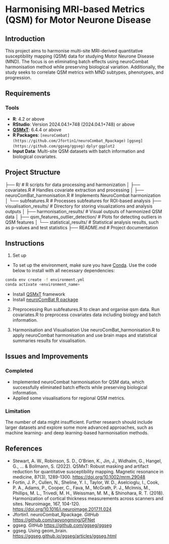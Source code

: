 # Harmonising MRI-based Metrics (QSM) for Motor Neurone Disease

## Introduction
This project aims to harmonise multi-site MRI-derived quantitative susceptibility mapping (QSM) data for studying Motor Neurone Disease (MND). The focus is on eliminating batch effects using neuroCombat harmonisation method while preserving biological variation. Additionally, the study seeks to correlate QSM metrics with MND subtypes, phenotypes, and progression.

## Requirements
### Tools
- **R**: 4.2 or above
- **RStudio**: Version 2024.04.1+748 (2024.04.1+748) or above
- **[QSMxT](https://qsmxt.github.io/QSMxT/)**: 6.4.4 or above 
- **R Packages**:
  ```[neuroCombat](https://github.com/Jfortin1/neuroCombat_Rpackage)```
  ```[ggseg](https://github.com/ggseg/ggseg)```
  ```dplyr```
  ```ggplot2```
- **Input Data**:
Multi-site QSM datasets with batch information and biological covariates.

## Project Structure

├── R/                                # R scripts for data processing and harmonization
│   ├── covariates.R                  # Handles covariate extraction and processing
│   ├── neuroComBat_harmonisation.R   # Implements NeuroCombat harmonization
│   └── subfeatures.R                 # Processes subfeatures for ROI-based analysis
├── visualisation_results/            # Directory for storing visualizations and analysis outputs
│   ├── harmonisation_results/        # Visual outputs of harmonized QSM data
│   ├── qsm_features_outlier_detection/ # Plots for detecting outliers in QSM features
│   └── statistical_results/          # Statistical analysis results, such as p-values and test statistics
├── README.md                         # Project documentation

## Instructions
1. Set up
- To set up the environment, make sure you have [Conda](https://docs.conda.io/en/latest/miniconda.html). Use the code below to install with all necessary dependencies:
```bash 
conda env create -f environment.yml
conda activate <environment_name>
```
- Install [QSMxT](https://qsmxt.github.io/QSMxT/) framework
- Install [neuroComBat R package](https://github.com/Jfortin1/neuroCombat_Rpackage)

2. Preprocessing
Run subfeatures.R to clean and organise qsm data. Run covariates.R to preprocess covariates data including biology and batch information.

3. Harmonisation and Visualisation
Use neuroComBat_harmonisation.R to apply neuroCombat harmonisation and use brain maps and statistical summaries results for visualisation.

## Issues and Improvements
### Completed
- Implemented neuroCombat harmonisation for QSM data, which successfully eliminated batch effects while preserving biological information.
- Applied some visualisations for regional QSM metrics.

### Limitation
The number of data might insufficient. Further research should include larger datasets and explore some more advanced approaches, such as machine learning- and deep learning-based harmonisation methods.

## References
- Stewart, A. W., Robinson, S. D., O’Brien, K., Jin, J., Widhalm, G., Hangel, G., ... & Bollmann, S. (2022). QSMxT: Robust masking and artifact reduction for quantitative susceptibility mapping. Magnetic resonance in medicine, 87(3), 1289-1300. https://doi.org/10.1002/mrm.29048
- Fortin, J. P., Cullen, N., Sheline, Y. I., Taylor, W. D., Aselcioglu, I., Cook, P. A., Adams, P., Cooper, C., Fava, M., McGrath, P. J., McInnis, M., Phillips, M. L., Trivedi, M. H., Weissman, M. M., & Shinohara, R. T. (2018). Harmonization of cortical thickness measurements across scanners and sites. Neuroimage, 167, 104-120. https://doi.org/10.1016/j.neuroimage.2017.11.024
- Jfortin1. neuroCombat_Rpackage. *GitHub* https://github.com/raoyongming/GFNet
- ggseg. *GitHub* https://github.com/ggseg/ggseg
- ggseg. Using geom_brain. https://ggseg.github.io/ggseg/articles/ggseg.html

